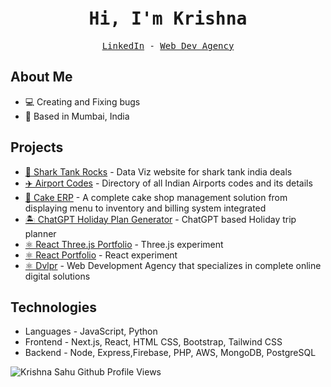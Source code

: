 <p><pre align="center"><h1 align="center">Hi, I'm Krishna</h1><a href="https://linkedin.com/in/reactjsdev/">​LinkedIn​</a> - <a href="https://dvlpr.in">Web Dev Agency</a></pre></p>

## About Me

- 💻 Creating and Fixing bugs
- 📍 Based in Mumbai, India 

## Projects

- [🦈 Shark Tank Rocks](https://SharkTank.Rocks) - Data Viz website for shark tank india deals
- [✈️ Airport Codes](https://airportcodes.in/) - Directory of all Indian Airports codes and its details
- [🎂 Cake ERP](https://github.com/dvlprkrishna/react-kake-erp) - A complete cake shop management solution from displaying menu to inventory and billing system integrated
- [🏝 ChatGPT Holiday Plan Generator](https://where-to-next-topaz.vercel.app/) - ChatGPT based Holiday trip planner
- [⚛ React Three.js Portfolio](https://github.com/dvlprkrishna/where-to-next) - Three.js experiment
- [⚛ React Portfolio](https://reactjs-portfolio-v1.netlify.app/) - React experiment
- [⚛ Dvlpr](https://dvlpr.in) - Web Development Agency that specializes in complete online digital solutions

## Technologies

- Languages - JavaScript, Python
- Frontend - Next.js, React, HTML CSS, Bootstrap, Tailwind CSS
- Backend - Node, Express,Firebase, PHP, AWS, MongoDB, PostgreSQL

![Krishna Sahu Github Profile Views](https://komarev.com/ghpvc/?username=dvlprkrishna&color=blue) 
